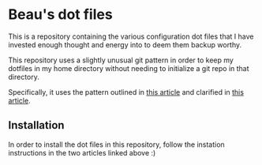 # Beau's dot files
This is a repository containing the various configuration dot files that I have invested enough thought and energy into to deem them backup worthy.

This repository uses a slightly unusual git pattern in order to keep my dotfiles in my home directory without needing to initialize a git repo in that directory.

Specifically, it uses the pattern outlined in [this article](https://www.atlassian.com/git/tutorials/dotfiles) and clarified in [this article](https://www.ackama.com/what-we-think/the-best-way-to-store-your-dotfiles-a-bare-git-repository-explained/).

## Installation
In order to install the dot files in this repository, follow the instation instructions in the two articles linked above :)
